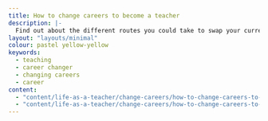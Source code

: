 ```yaml
---
title: How to change careers to become a teacher
description: |-
  Find out about the different routes you could take to swap your current career for the classroom.
layout: "layouts/minimal"
colour: pastel yellow-yellow
keywords:
  - teaching
  - career changer
  - changing careers
  - career
content: 
  - "content/life-as-a-teacher/change-careers/how-to-change-careers-to-become-a-teacher/header" 
  - "content/life-as-a-teacher/change-careers/how-to-change-careers-to-become-a-teacher/article"
---
```

